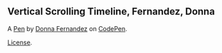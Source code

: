 Vertical Scrolling Timeline, Fernandez, Donna
---------------------------------------------


A [Pen](http://codepen.io/donnafernandez/pen/zNGwbM) by [Donna Fernandez](http://codepen.io/donnafernandez) on [CodePen](http://codepen.io/).

[License](http://codepen.io/donnafernandez/pen/zNGwbM/license).
